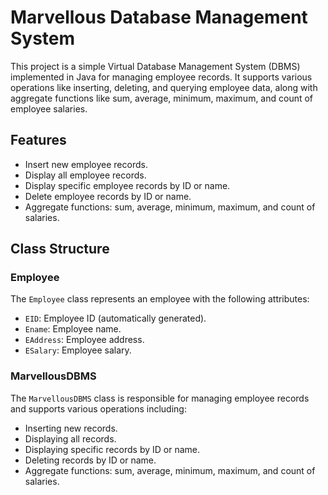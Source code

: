 # Marvellous Database Management System

This project is a simple Virtual Database Management System (DBMS) implemented in Java for managing employee records. 
It supports various operations like inserting, deleting, and querying employee  data,  along  with  aggregate 
functions like sum, average, minimum, maximum, and count of employee salaries.

## Features

- Insert new employee records.
- Display all employee records.
- Display specific employee records by ID or name.
- Delete employee records by ID or name.
- Aggregate functions: sum, average, minimum, maximum, and count of salaries.

## Class Structure

### Employee

The `Employee` class represents an employee with the following attributes:
- `EID`: Employee ID (automatically generated).
- `Ename`: Employee name.
- `EAddress`: Employee address.
- `ESalary`: Employee salary.

### MarvellousDBMS

The `MarvellousDBMS` class is responsible for managing employee records and supports various operations including:
- Inserting new records.
- Displaying all records.
- Displaying specific records by ID or name.
- Deleting records by ID or name.
- Aggregate functions: sum, average, minimum, maximum, and count of salaries.
